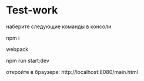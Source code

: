 # Test-work
наберите следующие команды в консоли

npm i

webpack

npm run start:dev


откройте в браузере:        http://localhost:8080/main.html

